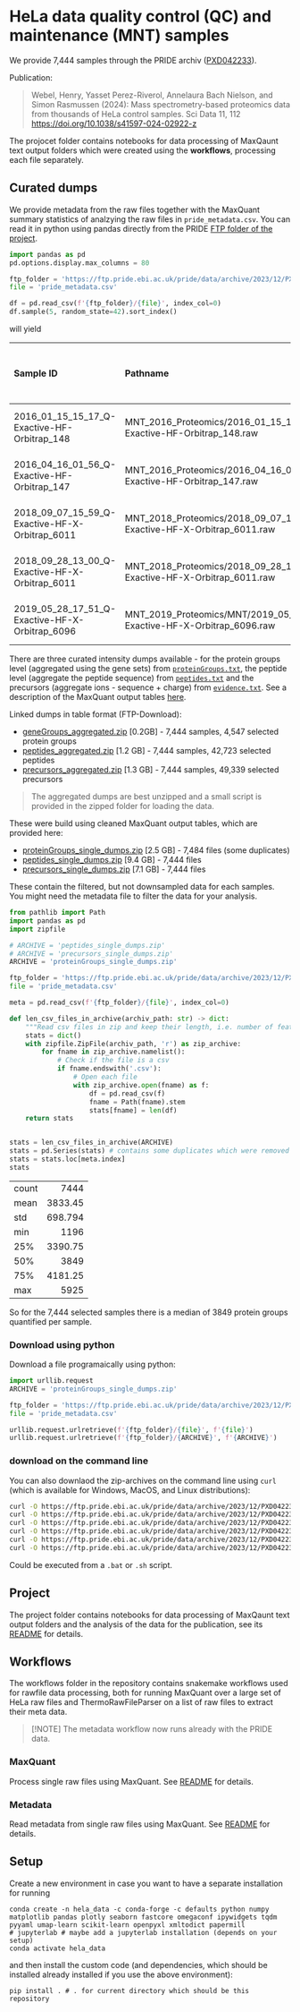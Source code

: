 # HeLa data quality control (QC) and maintenance (MNT) samples

We provide 7,444 samples through the PRIDE archiv ([PXD042233](https://www.ebi.ac.uk/pride/archive/projects/PXD042233)). 

Publication:
> Webel, Henry, Yasset Perez-Riverol, Annelaura Bach Nielson, and Simon Rasmussen (2024):
> Mass spectrometry-based proteomics data from thousands of HeLa control samples. 
> Sci Data 11, 112 https://doi.org/10.1038/s41597-024-02922-z

The projocet folder contains notebooks for data processing of MaxQaunt text output folders
which were created using the **workflows**, processing each file separately.

## Curated dumps

We provide metadata from the raw files together with the MaxQuant summary statistics of 
analzying the raw files in `pride_metadata.csv`. You can read it in python using pandas
directly from the PRIDE [FTP folder of the project](https://ftp.pride.ebi.ac.uk/pride/data/archive/2023/12/PXD042233).

```python
import pandas as pd
pd.options.display.max_columns = 80

ftp_folder = 'https://ftp.pride.ebi.ac.uk/pride/data/archive/2023/12/PXD042233'
file = 'pride_metadata.csv'

df = pd.read_csv(f'{ftp_folder}/{file}', index_col=0)
df.sample(5, random_state=42).sort_index()
```
will yield

| Sample ID                                      | Pathname                                                                   |      bytes |   size_gb |   Version | Content Creation Date   | Thermo Scientific instrument model   | instrument attribute     | instrument serial number   | Software Version      | firmware version   |   Number of MS1 spectra |   Number of MS2 spectra |   MS min charge |   MS max charge |   MS min RT |   MS max RT |   MS min MZ |   MS max MZ |   scan start time |   mass resolution |   mass unit |   Number of scans | MS scan range   | Retention time range   | Mz range   | beam-type collision-induced dissociation   | sample number   | Vial   |   injection volume setting |   Row |   dilution factor |   Comment |   collision-induced dissociation |   sample name |   Type | Enzyme    | Enzyme mode   | Use enzyme first search   | Variable modifications                | Fixed modifications   | Use variable modifications first search   | Requantify   |   Multiplicity |   Max. missed cleavages | LC-MS run type   |    MS |   MS/MS |   MS3 |   MS/MS Submitted |   MS/MS Submitted (SIL) |   MS/MS Submitted (ISO) |   MS/MS Submitted (PEAK) |   MS/MS Identified |   MS/MS Identified (SIL) |   MS/MS Identified (ISO) |   MS/MS Identified (PEAK) |   MS/MS Identified [%] |   MS/MS Identified (SIL) [%] |   MS/MS Identified (ISO) [%] |   MS/MS Identified (PEAK) [%] |   Peptide Sequences Identified |   Peaks |   Peaks Sequenced |   Peaks Sequenced [%] |   Peaks Repeatedly Sequenced |   Peaks Repeatedly Sequenced [%] |   Isotope Patterns |   Isotope Patterns Sequenced |   Isotope Patterns Sequenced (z>1) |   Isotope Patterns Sequenced [%] |   Isotope Patterns Sequenced (z>1) [%] |   Isotope Patterns Repeatedly Sequenced |   Isotope Patterns Repeatedly Sequenced [%] | Recalibrated   |   Av. Absolute Mass Deviation [ppm] |   Mass Standard Deviation [ppm] |   Av. Absolute Mass Deviation [mDa] |   Mass Standard Deviation [mDa] |
|:-----------------------------------------------|:---------------------------------------------------------------------------|-----------:|----------:|----------:|:------------------------|:-------------------------------------|:-------------------------|:---------------------------|:----------------------|:-------------------|------------------------:|------------------------:|----------------:|----------------:|------------:|------------:|------------:|------------:|------------------:|------------------:|------------:|------------------:|:----------------|:-----------------------|:-----------|:-------------------------------------------|:----------------|:-------|---------------------------:|------:|------------------:|----------:|---------------------------------:|--------------:|-------:|:----------|:--------------|:--------------------------|:--------------------------------------|:----------------------|:------------------------------------------|:-------------|---------------:|------------------------:|:-----------------|------:|--------:|------:|------------------:|------------------------:|------------------------:|-------------------------:|-------------------:|-------------------------:|-------------------------:|--------------------------:|-----------------------:|-----------------------------:|-----------------------------:|------------------------------:|-------------------------------:|--------:|------------------:|----------------------:|-----------------------------:|---------------------------------:|-------------------:|-----------------------------:|-----------------------------------:|---------------------------------:|---------------------------------------:|----------------------------------------:|--------------------------------------------:|:---------------|------------------------------------:|--------------------------------:|------------------------------------:|--------------------------------:|
| 2016_01_15_15_17_Q-Exactive-HF-Orbitrap_148    | MNT_2016_Proteomics/2016_01_15_15_17_Q-Exactive-HF-Orbitrap_148.raw        | 1501447123 |   1.39833 |        66 | 2016-01-15 15:17:43     | Q Exactive HF Orbitrap               | Q Exactive HF Orbitrap   | Exactive Series slot #148  | 2.5-204201/2.5.0.2042 | rev. 1             |                   12920 |                   80807 |               2 |              19 |  0.00376826 |     144.005 |     300.147 |     1731.34 |        0.00376826 |               0.5 |         nan |             93727 | 1:93727         | 0.0037682586:144.00486 | 100:6000   | HCD                                        | nan             | A4     |                        5   |     4 |                 1 |       nan |                              nan |           nan |    nan | Trypsin/P | Specific      | False                     | Oxidation (M);Acetyl (Protein N-term) | Carbamidomethyl (C)   | False                                     | False        |              1 |                       2 | Standard         | 12920 |   80807 |     0 |             89679 |                   71935 |                       0 |                    17744 |              44494 |                    43025 |                        0 |                      1469 |                     50 |                           60 |                            0 |                           8.3 |                          34109 | 1288500 |             77301 |                   6   |                         1906 |                              2.5 |             197041 |                        67285 |                              66513 |                               34 |                                     38 |                                    4056 |                                         6   | +              |                             0.62615 |                         0.92066 |                             0.41545 |                         0.63975 |
| 2016_04_16_01_56_Q-Exactive-HF-Orbitrap_147    | MNT_2016_Proteomics/2016_04_16_01_56_Q-Exactive-HF-Orbitrap_147.raw        | 2464568579 |   2.29531 |        66 | 2016-04-16 01:56:38     | Q Exactive HF Orbitrap               | Q Exactive HF Orbitrap   | Exactive Series slot #147  | 2.5-204201/2.5.0.2042 | rev. 1             |                   12233 |                   87090 |               2 |               5 |  0.00228172 |     264.002 |     300.165 |     1730.02 |        0.00228172 |               0.5 |         nan |             99323 | 1:99323         | 0.0022817164:264.00169 | 50:6000    | HCD                                        | A1              | G12    |                        5   |   nan |                 1 |       nan |                              nan |           nan |    nan | Trypsin/P | Specific      | False                     | Oxidation (M);Acetyl (Protein N-term) | Carbamidomethyl (C)   | False                                     | False        |              1 |                       2 | Standard         | 12233 |   87090 |     0 |             89595 |                   84585 |                       0 |                     5010 |              54273 |                    53380 |                        0 |                       893 |                     61 |                           63 |                            0 |                          18   |                          35604 | 1818019 |             70726 |                   3.9 |                        13395 |                             19   |             272433 |                        65019 |                              64483 |                               24 |                                     26 |                                   15913 |                                        24   | +              |                             0.41731 |                         0.59783 |                             0.2454  |                         0.35516 |
| 2018_09_07_15_59_Q-Exactive-HF-X-Orbitrap_6011 | MNT_2018_Proteomics/2018_09_07_15_59_Q-Exactive-HF-X-Orbitrap_6011.raw     | 3097450763 |   2.88473 |        66 | 2018-09-07 15:59:23     | Q Exactive HF-X Orbitrap             | Q Exactive HF-X Orbitrap | Exactive Series slot #6011 | 2.9-290033/2.9.0.2923 | rev. 1             |                   13344 |                  118993 |               2 |              58 |  0.00364904 |     144.002 |     300.129 |     1657.28 |        0.00364904 |               0.5 |         nan |            132337 | 1:132337        | 0.0036490414:144.00233 | 100:6000   | HCD                                        | 1               | B03    |                        5   |     2 |                 1 |       nan |                              nan |           nan |    nan | Trypsin/P | Specific      | False                     | Oxidation (M);Acetyl (Protein N-term) | Carbamidomethyl (C)   | False                                     | False        |              1 |                       2 | Standard         | 13344 |  118993 |     0 |            137425 |                  100557 |                       0 |                    36868 |              48931 |                    47151 |                        0 |                      1780 |                     36 |                           47 |                            0 |                           4.8 |                          35470 | 1968826 |            111792 |                   5.7 |                         2231 |                              2   |             296137 |                        92837 |                              91437 |                               31 |                                     34 |                                    6567 |                                         7.1 | +              |                             0.74379 |                         1.0626  |                             0.48075 |                         0.72643 |
| 2018_09_28_13_00_Q-Exactive-HF-X-Orbitrap_6011 | MNT_2018_Proteomics/2018_09_28_13_00_Q-Exactive-HF-X-Orbitrap_6011.raw     | 3192042749 |   2.97282 |        66 | 2018-09-28 13:00:47     | Q Exactive HF-X Orbitrap             | Q Exactive HF-X Orbitrap | Exactive Series slot #6011 | 2.9-290033/2.9.0.2923 | rev. 1             |                   11372 |                  119429 |               2 |              58 |  0.00367022 |     144.001 |     300.129 |     1532.72 |        0.00367022 |               0.5 |         nan |            130801 | 1:130801        | 0.0036702249:144.0008  | 100:6000   | HCD                                        | 1               | A01    |                        2.5 |     1 |                 1 |       nan |                              nan |           nan |    nan | Trypsin/P | Specific      | False                     | Oxidation (M);Acetyl (Protein N-term) | Carbamidomethyl (C)   | False                                     | False        |              1 |                       2 | Standard         | 11372 |  119429 |     0 |            136853 |                  102005 |                       0 |                    34848 |              50287 |                    48043 |                        0 |                      2244 |                     37 |                           47 |                            0 |                           6.4 |                          37767 | 1408019 |            113534 |                   8.1 |                         3886 |                              3.4 |             201256 |                        91094 |                              89599 |                               45 |                                     49 |                                    9025 |                                         9.9 | +              |                             0.70728 |                         1.0271  |                             0.44402 |                         0.67985 |
| 2019_05_28_17_51_Q-Exactive-HF-X-Orbitrap_6096 | MNT_2019_Proteomics/MNT/2019_05_28_17_51_Q-Exactive-HF-X-Orbitrap_6096.raw | 1958832977 |   1.82431 |        66 | 2019-05-28 17:51:55     | Q Exactive HF-X Orbitrap             | Q Exactive HF-X Orbitrap | Exactive Series slot #6096 | 2.9-290033/2.9.0.2926 | rev. 1             |                   11353 |                   97342 |               2 |              60 |  0.00371359 |     144.003 |     300.145 |     1625.79 |        0.00371359 |               0.5 |         nan |            108695 | 1:108695        | 0.0037135892:144.00287 | 100:6000   | HCD                                        | 1               | C7     |                        2.5 |     2 |                 1 |       nan |                              nan |           nan |    nan | Trypsin/P | Specific      | False                     | Oxidation (M);Acetyl (Protein N-term) | Carbamidomethyl (C)   | False                                     | False        |              1 |                       2 | Standard         | 11353 |   97342 |     0 |            106758 |                   87926 |                       0 |                    18832 |              49905 |                    48385 |                        0 |                      1520 |                     47 |                           55 |                            0 |                           8.1 |                          37908 | 1399019 |             93506 |                   6.7 |                         2974 |                              3.2 |             204304 |                        79464 |                              78172 |                               39 |                                     43 |                                    7184 |                                         9   | +              |                             0.68956 |                         0.96467 |                             0.42647 |                         0.62328 |


There are three curated intensity dumps available - for the protein groups level (aggregated
using the gene sets) from [`proteinGroups.txt`](https://cox-labs.github.io/coxdocs/output_tables.html#protein-groups), the peptide level (aggregate the peptide sequence) from [`peptides.txt`](https://cox-labs.github.io/coxdocs/output_tables.html#peptide-table) and the precursors (aggregate ions - sequence + charge) from
[`evidence.txt`](https://cox-labs.github.io/coxdocs/output_tables.html#evidence-table). See a description of the MaxQuant output tables [here](https://cox-labs.github.io/coxdocs/output_tables.html).

Linked dumps in table format (FTP-Download):
- [geneGroups_aggregated.zip](https://ftp.pride.ebi.ac.uk/pride/data/archive/2023/12/PXD042233/geneGroups_aggregated.zip) [0.2GB] - 7,444 samples, 4,547 selected protein groups
- [peptides_aggregated.zip](https://ftp.pride.ebi.ac.uk/pride/data/archive/2023/12/PXD042233/peptides_aggregated.zip) [1.2 GB] - 7,444 samples, 42,723 selected peptides
- [precursors_aggregated.zip](https://ftp.pride.ebi.ac.uk/pride/data/archive/2023/12/PXD042233/precursors_aggregated.zip) [1.3 GB] - 7,444 samples, 49,339 selected precursors

> The aggregated dumps are best unzipped and a small script is provided in the zipped folder for loading the data.

These were build using cleaned MaxQuant output tables, which are provided here:

- [proteinGroups_single_dumps.zip](https://ftp.pride.ebi.ac.uk/pride/data/archive/2023/12/PXD042233/proteinGroups_single_dumps.zip) [2.5 GB] - 7,484 files (some duplicates)
- [peptides_single_dumps.zip](https://ftp.pride.ebi.ac.uk/pride/data/archive/2023/12/PXD042233/peptides_single_dumps.zip) [9.4 GB] - 7,444 files
- [precursors_single_dumps.zip](https://ftp.pride.ebi.ac.uk/pride/data/archive/2023/12/PXD042233/precursors_single_dumps.zip) [7.1 GB] - 7,444 files

These contain the filtered, but not downsampled data for each samples. You might need the 
metadata file to filter the data for your analysis.

```python
from pathlib import Path
import pandas as pd
import zipfile

# ARCHIVE = 'peptides_single_dumps.zip'
# ARCHIVE = 'precursors_single_dumps.zip'
ARCHIVE = 'proteinGroups_single_dumps.zip'

ftp_folder = 'https://ftp.pride.ebi.ac.uk/pride/data/archive/2023/12/PXD042233'
file = 'pride_metadata.csv'

meta = pd.read_csv(f'{ftp_folder}/{file}', index_col=0)

def len_csv_files_in_archive(archiv_path: str) -> dict:
    """Read csv files in zip and keep their length, i.e. number of features."""
    stats = dict()
    with zipfile.ZipFile(archiv_path, 'r') as zip_archive:
        for fname in zip_archive.namelist():
            # Check if the file is a csv
            if fname.endswith('.csv'):
                # Open each file
                with zip_archive.open(fname) as f:
                    df = pd.read_csv(f)
                    fname = Path(fname).stem
                    stats[fname] = len(df)
    return stats


stats = len_csv_files_in_archive(ARCHIVE)
stats = pd.Series(stats) # contains some duplicates which were removed from aggregated data.
stats = stats.loc[meta.index]
stats
```

|       |          |
|:------|---------:|
| count | 7444     |
| mean  | 3833.45  |
| std   |  698.794 |
| min   | 1196     |
| 25%   | 3390.75  |
| 50%   | 3849     |
| 75%   | 4181.25  |
| max   | 5925     |

So for the 7,444 selected samples there is a median of 3849 protein groups quantified per sample.

### Download using python

Download a file programaically using python:

```python
import urllib.request
ARCHIVE = 'proteinGroups_single_dumps.zip'

ftp_folder = 'https://ftp.pride.ebi.ac.uk/pride/data/archive/2023/12/PXD042233'
file = 'pride_metadata.csv'

urllib.request.urlretrieve(f'{ftp_folder}/{file}', f'{file}')
urllib.request.urlretrieve(f'{ftp_folder}/{ARCHIVE}', f'{ARCHIVE}')
```

### download on the command line
You can also downlaod the zip-archives on the command line using `curl` (which is available for Windows, MacOS, and Linux distributions):

```bash
curl -O https://ftp.pride.ebi.ac.uk/pride/data/archive/2023/12/PXD042233/geneGroups_aggregated.zip
curl -O https://ftp.pride.ebi.ac.uk/pride/data/archive/2023/12/PXD042233/peptides_aggregated.zip
curl -O https://ftp.pride.ebi.ac.uk/pride/data/archive/2023/12/PXD042233/precursors_aggregated.zip
curl -O https://ftp.pride.ebi.ac.uk/pride/data/archive/2023/12/PXD042233/proteinGroups_single_dumps.zip
curl -O https://ftp.pride.ebi.ac.uk/pride/data/archive/2023/12/PXD042233/peptides_single_dumps.zip
curl -O https://ftp.pride.ebi.ac.uk/pride/data/archive/2023/12/PXD042233/precursors_single_dumps.zip
```

Could be executed from a `.bat` or `.sh` script.

## Project

The project folder contains notebooks for data processing of MaxQaunt text output folders
and the analysis of the data for the publication, see its [README](project/README.md) for details.

## Workflows

The workflows folder in the repository contains snakemake workflows used for rawfile data processing, 
both for running MaxQuant over a large set of HeLa raw files 
and ThermoRawFileParser on a list of raw files to extract their meta data.

> [!NOTE] The metadata workflow now runs already with the PRIDE data.

### MaxQuant

Process single raw files using MaxQuant. See [README](workflows/maxquant/README.md) for details.

### Metadata

Read metadata from single raw files using MaxQuant. See [README](workflows/metadata/README.md) for details.


## Setup

Create a new environment in case you want to have a separate installation for running 

```
conda create -n hela_data -c conda-forge -c defaults python numpy matplotlib pandas plotly seaborn fastcore omegaconf ipywidgets tqdm pyyaml umap-learn scikit-learn openpyxl xmltodict papermill
# jupyterlab # maybe add a jupyterlab installation (depends on your setup)
conda activate hela_data
```

and then install the custom code (and dependencies, which should be installed already installed if you use the above environment):

```
pip install . # . for current directory which should be this repository
```

